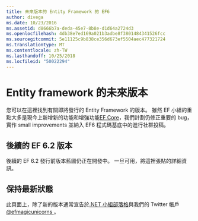 ```yaml
---
title: 未來版本的 Entity Framework 的 EF6
author: divega
ms.date: 10/23/2016
ms.assetid: d8666b7a-deda-45e7-8b8e-d1d64a2724d3
ms.openlocfilehash: 4db38e7ed169a021b3adbe8f3801484341526fcc
ms.sourcegitcommit: 5e11125c9b838ce356d673ef5504aec477321724
ms.translationtype: MT
ms.contentlocale: zh-TW
ms.lasthandoff: 10/25/2018
ms.locfileid: "50022294"
---
```

# <a name="future-versions-of-entity-framework"></a>Entity framework 的未來版本 
您可以在這裡找到有關即將發行的 Entity Framework 的版本。
雖然 EF 小組的重點大多是現今上新增新的功能和增強功能[EF Core](https://docs.microsoft.com/ef/core/index)，我們計劃仍修正重要的 bug，實作 small improvements 並納入 EF6 程式碼基底中的進行社群投稿。

## <a name="post-ef-62-releases"></a>後續的 EF 6.2 版本

後續的 EF 6.2 發行前版本藍圖仍正在開發中。 一旦可用，將這裡張貼的詳細資訊。
 
## <a name="staying-up-to-date"></a>保持最新狀態  
  
此頁面上，除了新的版本通常宣告於[.NET 小組部落格](https://blogs.msdn.microsoft.com/dotnet/tag/entity-framework/)與我們的 Twitter 帳戶[ @efmagicunicorns ](http://twitter.com/efmagicunicorns)。
  